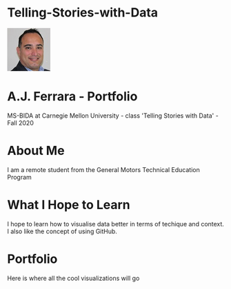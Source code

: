 # Telling-Stories-with-Data

![Test Image 1](aj_resized.jpg) 
# A.J. Ferrara - Portfolio  
MS-BIDA at Carnegie Mellon University - class 'Telling Stories with Data' - Fall 2020


# About Me
I am a remote student from the General Motors Technical Education Program

# What I Hope to Learn
I hope to learn how to visualise data better in terms of techique and context.  I also like the concept of using GitHub.

# Portfolio
Here is where all the cool visualizations will go
